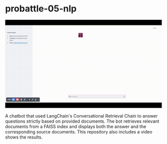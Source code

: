 # probattle-05-nlp
![Demo GIF](videos/Probattle-25.gif)

A chatbot that used LangChain's Conversational Retrieval Chain to answer questions strictly based on provided documents. The bot retrieves relevant documents from a FAISS index and displays both the answer and the corresponding source documents. This repository also includes a video shows the results.
